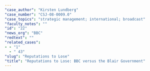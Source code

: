 ```yaml
---
"case_author": "Kirsten Lundberg"
"case_number": "CSJ-08-0009.0"
"case_topics": "strategic management; international; broadcast"
"faculty_notes": ""
"id": "22"
"news_org": "BBC"
"redtext": ""
"related_cases":
- - "1"
  - " 43"
"slug": "Reputations to Lose"
"title": "Reputations to Lose: BBC versus the Blair Government"
---
```

